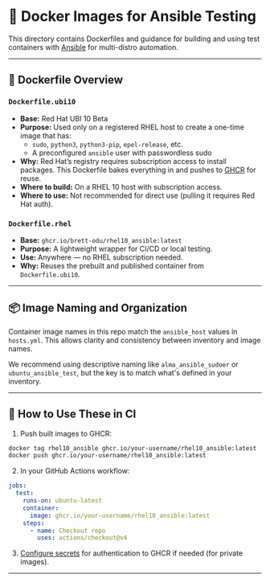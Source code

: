 # 🐳 Docker Images for Ansible Testing

This directory contains Dockerfiles and guidance for building and using test containers with [Ansible](https://www.ansible.com/) for multi-distro automation.

---

## 🧱 Dockerfile Overview

### `Dockerfile.ubi10`
- **Base:** Red Hat UBI 10 Beta
- **Purpose:** Used only on a registered RHEL host to create a one-time image that has:
  - `sudo`, `python3`, `python3-pip`, `epel-release`, etc.
  - A preconfigured `ansible` user with passwordless sudo
- **Why:** Red Hat’s registry requires subscription access to install packages. This Dockerfile bakes everything in and pushes to [GHCR](https://ghcr.io) for reuse.
- **Where to build:** On a RHEL 10 host with subscription access.
- **Where to use:** Not recommended for direct use (pulling it requires Red Hat auth).

### `Dockerfile.rhel`
- **Base:** `ghcr.io/brett-odu/rhel10_ansible:latest`
- **Purpose:** A lightweight wrapper for CI/CD or local testing.
- **Use:** Anywhere — no RHEL subscription needed.
- **Why:** Reuses the prebuilt and published container from `Dockerfile.ubi10`.

---

## 📦 Image Naming and Organization

Container image names in this repo match the `ansible_host` values in `hosts.yml`. This allows clarity and consistency between inventory and image names.

We recommend using descriptive naming like `alma_ansible_sudoer` or `ubuntu_ansible_test`, but the key is to match what's defined in your inventory.

---

## 🚀 How to Use These in CI

1. Push built images to GHCR:
```bash
docker tag rhel10_ansible ghcr.io/your-username/rhel10_ansible:latest
docker push ghcr.io/your-username/rhel10_ansible:latest
```

2. In your GitHub Actions workflow:
```yaml
jobs:
  test:
    runs-on: ubuntu-latest
    container:
      image: ghcr.io/your-username/rhel10_ansible:latest
    steps:
      - name: Checkout repo
        uses: actions/checkout@v4
```

3. [Configure secrets](https://docs.github.com/en/actions/security-guides/encrypted-secrets) for authentication to GHCR if needed (for private images).

---
